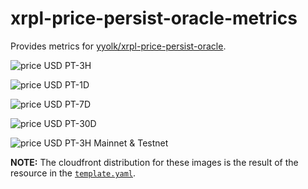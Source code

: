 # xrpl-price-persist-oracle-metrics

Provides metrics for [yyolk/xrpl-price-persist-oracle](https://github.com/yyolk/xrpl-price-persist-oracle).

![price USD PT-3H](https://imgs.egge.gg/3h)

![price USD PT-1D](https://imgs.egge.gg/1d)

![price USD PT-7D](https://imgs.egge.gg/7d)

![price USD PT-30D](https://imgs.egge.gg/30d)

![price USD PT-3H Mainnet & Testnet](https://imgs.egge.gg/3h_all)


**NOTE:** The cloudfront distribution for these images is the result of the resource in
the [`template.yaml`](template.yaml).
